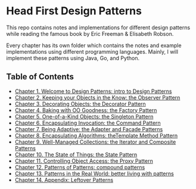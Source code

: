 # Head First Design Patterns
This repo contains notes and implementations for different design patterns while reading the famous book by Eric Freeman & Elisabeth Robson.

Every chapter has its own folder which contains the notes and example implementations using different programming languages. Mainly, I will implement these patterns using Java, Go, and Python.

## Table of Contents
- [Chapter 1. Welcome to Design Patterns: intro to Design Patterns](#)
- [Chapter 2. Keeping your Objects in the Know: the Observer Pattern](#)
- [Chapter 3. Decorating Objects: the Decorator Pattern](#)
- [Chapter 4. Baking with OO Goodness: the Factory Pattern](#)
- [Chapter 5. One-of-a-Kind Objects: the Singleton Pattern](#)
- [Chapter 6. Encapsulating Invocation: the Command Pattern](#)
- [Chapter 7. Being Adaptive: the Adapter and Facade Patterns](#)
- [Chapter 8. Encapsulating Algorithms: theTemplate Method Pattern](#)
- [Chapter 9. Well-Managed Collections: the Iterator and Composite Patterns](#)
- [Chapter 10. The State of Things: the State Pattern](#)
- [Chapter 11. Controlling Object Access: the Proxy Pattern](#)
- [Chapter 12. Patterns of Patterns: compound patterns](#)
- [Chapter 13. Patterns in the Real World: better living with patterns](#)
- [Chapter 14. Appendix: Leftover Patterns](#)
